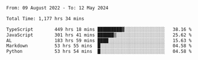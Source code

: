 
<!--START_SECTION:waka-->

```txt
From: 09 August 2022 - To: 12 May 2024

Total Time: 1,177 hrs 34 mins

TypeScript        449 hrs 18 mins █████████▓░░░░░░░░░░░░░░░   38.16 %
JavaScript        301 hrs 41 mins ██████▒░░░░░░░░░░░░░░░░░░   25.62 %
AL                183 hrs 59 mins ████░░░░░░░░░░░░░░░░░░░░░   15.63 %
Markdown          53 hrs 55 mins  █░░░░░░░░░░░░░░░░░░░░░░░░   04.58 %
Python            53 hrs 54 mins  █░░░░░░░░░░░░░░░░░░░░░░░░   04.58 %
```

<!--END_SECTION:waka-->











